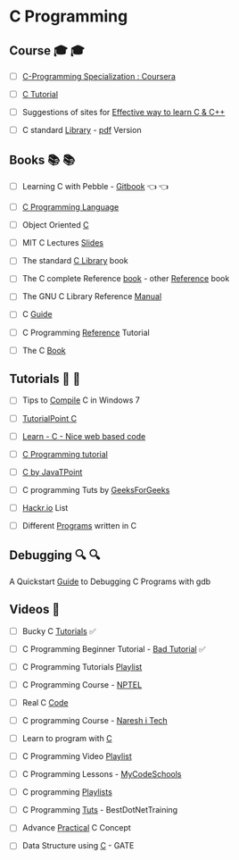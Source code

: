 # C Programming 

## Course :mortar_board: :mortar_board:
- [ ] [C-Programming Specialization : Coursera](https://www.coursera.org/specializations/c-programming)
- [ ] [C Tutorial](http://www.learnvern.com/course/c-tutorials/)

- [ ] Suggestions of sites for [Effective way to learn C & C++](https://www.toptal.com/c/the-ultimate-list-of-resources-to-learn-c-and-c-plus-plus)

- [ ] C standard [Library](https://www.tutorialspoint.com/c_standard_library/index.htm) - [pdf](https://www.tutorialspoint.com/c_standard_library/c_standard_library_tutorial.pdf) Version

## Books :books: :books:
- [ ] Learning C with Pebble - [Gitbook](https://pebble.gitbooks.io/learning-c-with-pebble/content/) :point_left: :point_left:
- [ ] [C Programming Language](http://www.dipmat.univpm.it/~demeio/public/the_c_programming_language_2.pdf)
- [ ] Object Oriented [C](https://www.cs.rit.edu/~ats/books/ooc.pdf)
- [ ] MIT C Lectures [Slides](https://ocw.mit.edu/courses/electrical-engineering-and-computer-science/6-087-practical-programming-in-c-january-iap-2010/lecture-notes/)

- [ ] The standard [C Library](http://read.pudn.com/downloads149/ebook/643972/The%20Standard%20C%20Library.pdf) book
- [ ] The C complete Reference [book](https://github.com/mohitsshetty986/Computer-Engineering-Reference-Books/blob/master/C%20The%20Complete%20Reference%204th%20Ed%20Herbert%20Schildt.pdf) - other [Reference](http://eecs.wsu.edu/~aofallon/cpts122/CLibraryReferenceGuide.pdf) book

- [ ] The GNU C Library Reference [Manual](https://www.gnu.org/software/libc/manual/pdf/libc.pdf)
- [ ] C [Guide](https://www-s.acm.illinois.edu/webmonkeys/book/c_guide/)
- [ ] C Programming [Reference](https://www.cprogramming.com/reference/) Tutorial


- [ ] The C [Book](http://publications.gbdirect.co.uk/c_book/thecbook.pdf)

## Tutorials :ledger: :ledger:
- [ ] Tips to [Compile](https://msdn.microsoft.com/en-us/library/bb384838.aspx) C in Windows 7

- [ ] [TutorialPoint C](https://www.tutorialspoint.com/cprogramming/)
- [ ] [Learn - C - Nice web based code](http://www.learn-c.org/)
- [ ] [C Programming tutorial](https://www.cprogramming.com/tutorial/c-tutorial.html)
- [ ] [C by JavaTPoint](https://www.javatpoint.com/c-programming-language-tutorial)
- [ ] C programming Tuts by [GeeksForGeeks](https://www.geeksforgeeks.org/c/)

- [ ] [Hackr.io](https://hackr.io/tutorials/learn-c) List

- [ ] Different [Programs](http://www.c4learn.com/c-programs/) written in C


## Debugging :mag: :mag:
A Quickstart [Guide](http://teaching.csse.uwa.edu.au/units/CITS2230/resources/gdb-intro.html) to Debugging C Programs with gdb

## Videos :movie_camera:
- [ ] Bucky C [Tutorials](https://www.youtube.com/playlist?list=PL6gx4Cwl9DGAKIXv8Yr6nhGJ9Vlcjyymq) :white_check_mark:
- [ ] C Programming Beginner Tutorial - [Bad Tutorial](https://www.youtube.com/playlist?list=PL_RGaFnxSHWoGzOXqtKeM71OLpvZbuU0P) :white_check_mark:
- [ ] C Programming Tutorials [Playlist](https://www.youtube.com/channel/UCFlzHaNC_YJTIRoXbx6zfrA/playlists)
- [ ] C Programming Course - [NPTEL](https://www.youtube.com/playlist?list=PL2UlrhJ_JwyAbzTamaGN7XvEuqTKnTm_f)
- [ ] Real C [Code](https://www.youtube.com/playlist?list=PLNBn-XtJAtdmYHPEPCCg7a8suxC_9GpMa)
- [ ] C programming Course - [Naresh i Tech](https://www.youtube.com/playlist?list=PLVlQHNRLflP8IGz6OXwlV_lgHgc72aXlh)
- [ ] Learn to program with [C](https://www.youtube.com/playlist?list=PLCNJWVn9MJuPtPyljb-hewNfwEGES2oIW)
- [ ] C Programming Video [Playlist](https://www.youtube.com/user/LearningLad/playlists?sort=dd&view=1&shelf_id=0)

- [ ] C Programming Lessons - [MyCodeSchools](https://www.youtube.com/user/mycodeschool/playlists)

- [ ] C programming [Playlists](https://www.youtube.com/channel/UCnf1w1jAZva7YE9RR3lSxtg/playlists)



- [ ] C Programming [Tuts](https://www.youtube.com/playlist?list=PLo80fWiInSIM9bqj3mh-lSpMWqyn9Euo3) - BestDotNetTraining



- [ ] Advance [Practical](https://www.youtube.com/user/Agilowen/playlists) C Concept 
- [ ] Data Structure using [C](https://www.youtube.com/playlist?list=PLS8ACsmFCpmQ3EKqKxd0vkzLuwmJG-JPq) - GATE
